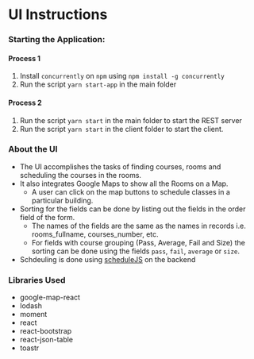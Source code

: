 # UI Instructions

### Starting the Application:
#### Process 1
1. Install `concurrently` on `npm` using `npm install -g concurrently`
2. Run the script `yarn start-app` in the main folder

#### Process 2
1. Run the script `yarn start` in the main folder to start the REST server
2. Run the script `yarn start` in the client folder to start the client.

### About the UI
- The UI accomplishes the tasks of finding courses, rooms and scheduling the courses in the rooms. 
- It also integrates Google Maps to show all the Rooms on a Map. 
    - A user can click on the map buttons to schedule classes in a particular building.
- Sorting for the fields can be done by listing out the fields in the order field of the form. 
    - The names of the fields are the same as the names in records i.e. rooms_fullname, courses_number, etc.
    - For fields with course grouping (Pass, Average, Fail and Size) the sorting can be done using the fields `pass`, `fail`, `average` or `size`.
- Schdeuling is done using [scheduleJS](http://bunkat.github.io/schedule/) on the backend 

### Libraries Used
- google-map-react
- lodash
- moment
- react
- react-bootstrap
- react-json-table
- toastr
